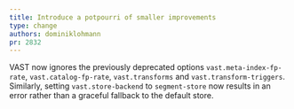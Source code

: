 ```yaml
---
title: Introduce a potpourri of smaller improvements
type: change
authors: dominiklohmann
pr: 2832
---
```


VAST now ignores the previously deprecated options `vast.meta-index-fp-rate`,
`vast.catalog-fp-rate`, `vast.transforms` and `vast.transform-triggers`.
Similarly, setting `vast.store-backend` to `segment-store` now results in an
error rather than a graceful fallback to the default store.
